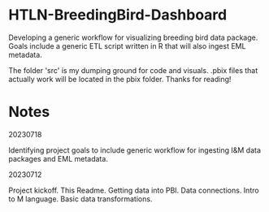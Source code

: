 # HTLN-BreedingBird-Dashboard

Developing a generic workflow for visualizing breeding bird data package. Goals include a generic ETL script written in R that will also ingest EML metadata.

The folder 'src' is my dumping ground for code and visuals. .pbix files that
actually work will be located in the pbix folder. Thanks for reading!

# Notes

20230718

Identifying project goals to include generic workflow for ingesting I&M
data packages and EML metadata.

20230712

Project kickoff. This Readme. Getting data into PBI. Data connections. Intro to
M language. Basic data transformations.
